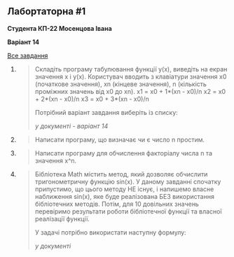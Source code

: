 ## Лабортаторна #1

**Студента КП-22 Мосенцова Івана**

**Варіант 14**

[Все завдання](https://docs.google.com/document/d/1o_vLeVp8uyXFOgMU2QJkYmw3ZECzCvGkUqLwTud6Sf0/edit)

1.  > Складіть програму табулювання функції y(x), виведіть на екран значення x і y(x).
    > Користувач вводить з клавіатури значення x0 (початкове значення), xn (кінцеве значення), n (кількість проміжних значень від x0 до xn).
    > x1 = x0 + 1*(xn - x0)/n
    > x2 = x0 + 2*(xn - x0)/n
    > x3 = x0 + 3\*(xn - x0)/n
    >
    > Потрібний варіант завдання виберіть із списку:
    >
    > _у документі - варіант 14_

2.  > Написати програму, що визначає чи є число n простим.
3.  > Написати програму для обчислення факторіалу числа n та значення x^n.
4.  > Бібліотека Math містить метод, який дозволяє обчислити тригонометричну функцію sin(x). У даному завданні спочатку припустимо, що цього методу НЕ існує, і напишемо власне наближення sin(x), яке буде реалізована БЕЗ використання бібліотечних методів. Потім, для 10 довільних значень перевіримо результати роботи бібліотечної функції та власної реалізації функції.
    >
    > У задачі потрібно використати наступну формулу:
    >
    > _у документі_
